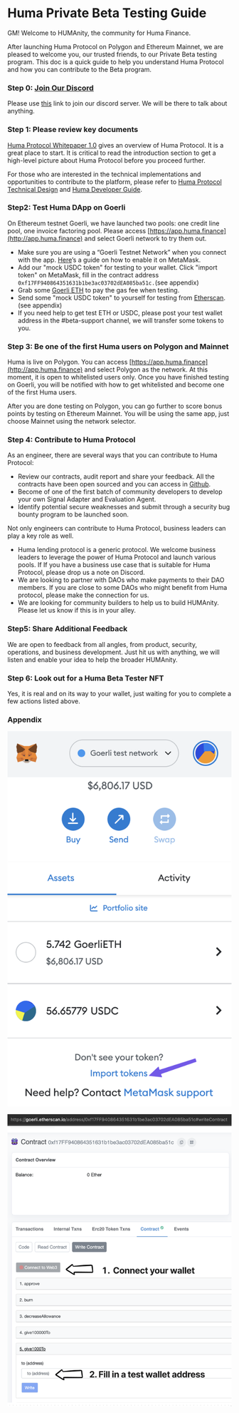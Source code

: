# Huma Private Beta Testing Guide

GM! Welcome to HUMAnity, the community for Huma Finance.&#x20;

After launching Huma Protocol on Polygon and Ethereum Mainnet, we are pleased to welcome you, our trusted friends, to our Private Beta testing program. This doc is a quick guide to help you understand Huma Protocol and how you can contribute to the Beta program.&#x20;

### Step 0: [Join Our Discord](https://discord.gg/uHwMKaGBYP)

Please use [this](https://discord.gg/uHwMKaGBYP) link to join our discord server. We will be there to talk about anything.

### Step 1: Please review key documents

[Huma Protocol Whitepaper 1.0](https://docs.huma.finance) gives an overview of Huma Protocol. It is a great place to start. It is critical to read the introduction section to get a high-level picture about Huma Protocol before you proceed further.&#x20;

For those who are interested in the technical implementations and opportunities to contribute to the platform, please refer to [Huma Protocol Technical Design](https://www.notion.so/Huma-Protocol-Technical-Design-3f14b57e6a2844248e93c37bc5322552) and [Huma Developer Guide](https://docs.huma.finance/developer-guidlines).&#x20;

### Step2: Test Huma DApp on Goerli

On Ethereum testnet Goerli, we have launched two pools: one credit line pool, one invoice factoring pool. Please access [https://app.huma.finance](http://app.huma.finance) and select Goerli network to try them out.&#x20;

* Make sure you are using a “Goerli Testnet Network” when you connect with the app. [Here](https://blog.cryptostars.is/goerli-g%C3%B6rli-testnet-network-to-metamask-and-receiving-test-ethereum-in-less-than-2-min-de13e6fe5677)’s a guide on how to enable it on MetaMask.
* Add our "mock USDC token" for testing to your wallet.  Click "import token" on MetaMask, fill in the contract address `0xf17FF940864351631b1be3ac03702dEA085ba51c.`(see appendix)
* Grab some [Goerli ETH](https://goerlifaucet.com/) to pay the gas fee when testing.&#x20;
* Send some "mock USDC token" to yourself for testing from [Etherscan](https://goerli.etherscan.io/address/0xf17FF940864351631b1be3ac03702dEA085ba51c#writeContract). (see appendix)
* If you need help to get test ETH or USDC, please post your test wallet address in the #beta-support channel, we will transfer some tokens to you.

### Step 3: Be one of the first Huma users on Polygon and Mainnet

Huma is live on Polygon. You can access [https://app.huma.finance](http://app.huma.finance) and select Polygon as the network. At this moment, it is open to whitelisted users only. Once you have finished testing on Goerli, you will be notified with how to get whitelisted and become one of the first Huma users.

After you are done testing on Polygon, you can go further to score bonus points by testing on Ethereum Mainnet. You will be using the same app, just choose Mainnet using the network selector. &#x20;

### Step 4: Contribute to Huma Protocol

As an engineer, there are several ways that you can contribute to Huma Protocol:&#x20;

* Review our contracts, audit report and share your feedback. All the contracts have been open sourced and you can access in [Github](https://github.com/00labs/huma-contracts/tree/844f4c9cbe2361ce7a57f9da4939c740bf236b6d).&#x20;
* Become of one of the first batch of community developers to develop your own Signal Adapter and Evaluation Agent.&#x20;
* Identify potential secure weaknesses and submit through a security bug bounty program to be launched soon.&#x20;

Not only engineers can contribute to Huma Protocol, business leaders can play a key role as well.&#x20;

* Huma lending protocol is a generic protocol. We welcome business leaders to leverage the power of Huma Protocol and launch various pools. If If you have a business use case that is suitable for Huma Protocol, please drop us a note on Discord.&#x20;
* We are looking to partner with DAOs who make payments to their DAO members. If you are close to some DAOs who might benefit from Huma protocol, please make the connection for us.&#x20;
* We are looking for community builders to help us to build HUMAnity. Please let us know if this is  in your alley.

### Step5: Share Additional Feedback

We are open to feedback from all angles, from product, security, operations, and business development. Just hit us with anything, we will listen and enable your idea to help the broader HUMAnity.&#x20;

### Step 6: Look out for a Huma Beta Tester NFT&#x20;

Yes, it is real and on its way to your wallet, just waiting for you to complete a few actions listed above.&#x20;

### Appendix

![](.gitbook/assets/image.png)

![](<.gitbook/assets/image (1).png>)
